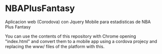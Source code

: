 # NBAPlusFantasy
Aplicacion web (Corodova) con Jquery Mobile para estadisticas de NBA Plus Fantasy

You can use the contents of this repository with Chrome opening "index.html" and convert them to a mobile app using a cordova projecy and replacing the www/ files of the platform with this.
